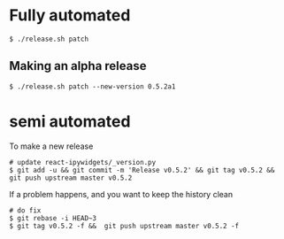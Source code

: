 
# Fully automated

    $ ./release.sh patch


## Making an alpha release


    $ ./release.sh patch --new-version 0.5.2a1


# semi automated
To make a new release
```
# update react-ipywidgets/_version.py
$ git add -u && git commit -m 'Release v0.5.2' && git tag v0.5.2 && git push upstream master v0.5.2
```


If a problem happens, and you want to keep the history clean
```
# do fix
$ git rebase -i HEAD~3
$ git tag v0.5.2 -f &&  git push upstream master v0.5.2 -f
```
